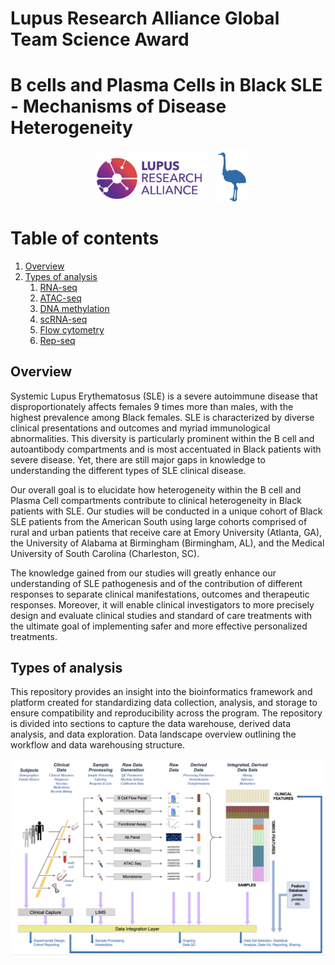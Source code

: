 # Lupus Research Alliance Global Team Science Award
# B cells and Plasma Cells in Black SLE - Mechanisms of Disease Heterogeneity
<p align="center">
<img src="https://github.com/MGupta313/LRA/blob/main/Analysis/Images/LRA%20logo.png" alt="Folders" width="200"/>
<img src="https://github.com/MGupta313/LRA/blob/main/Analysis/Images/Emupng.png" alt="Folders" width="50"/>
</p>

# Table of contents
1. [Overview](#overview)
2. [Types of analysis](#analysis)
	1. [RNA-seq](https://github.com/MGupta313/LRA/tree/main/Analysis)
	2. [ATAC-seq](https://github.com/MGupta313/LRA/tree/main/Analysis)
	3. [DNA methylation](https://github.com/MGupta313/LRA/tree/main/Analysis)
	4. [scRNA-seq](https://github.com/MGupta313/LRA/tree/main/Analysis)
	5. [Flow cytometry](https://github.com/MGupta313/LRA/tree/main/Analysis)
	6. [Rep-seq](https://github.com/MGupta313/LRA/tree/main/Analysis)


## Overview <a name="overview"></a>
Systemic Lupus Erythematosus (SLE) is a severe autoimmune disease that disproportionately affects females 9 times more than males, with the highest prevalence among Black females. SLE is characterized by diverse clinical presentations and outcomes and myriad immunological abnormalities. This diversity is particularly prominent within the B cell and autoantibody compartments and is most accentuated in Black patients with severe disease. Yet, there are still major gaps in knowledge to understanding the different types of SLE clinical disease. 

Our overall goal is to elucidate how heterogeneity within the B cell and Plasma Cell compartments contribute to clinical heterogeneity in Black patients with SLE. Our studies will be conducted in a unique cohort of Black SLE patients from the American South using large cohorts comprised of rural and urban patients that receive care at Emory University (Atlanta, GA), the University of Alabama at Birmingham (Birmingham, AL), and the Medical University of South Carolina (Charleston, SC). 

The knowledge gained from our studies will greatly enhance our understanding of SLE pathogenesis and of the contribution of different responses to separate clinical manifestations, outcomes and therapeutic responses.  Moreover, it will enable clinical investigators to more precisely design and evaluate clinical studies and standard of care treatments with the ultimate goal of implementing safer and more effective personalized treatments.  

## Types of analysis <a name="analysis"></a>
This repository provides an insight into the bioinformatics framework and platform created for standardizing data collection, analysis, and storage to ensure compatibility and reproducibility across the program. The repository is divided into sections to capture the data warehouse, derived data analysis, and data exploration. Data landscape overview outlining the workflow and data warehousing structure. 

<img src="https://github.com/MGupta313/LRA/blob/main/Analysis/Images/datatypes.png" alt="Folders" width="800"/>

